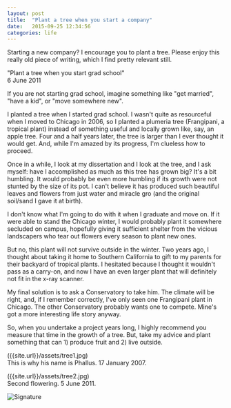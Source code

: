 ```yaml
---
layout: post
title:  "Plant a tree when you start a company"
date:   2015-09-25 12:34:56
categories: life
---
```


Starting a new company?  I encourage you to plant a tree.  Please enjoy this really old piece of writing, which I find pretty relevant still.  

"Plant a tree when you start grad school"  
6 June 2011  

If you are not starting grad school, imagine something like "get married", "have a kid", or "move somewhere new".  

I planted a tree when I started grad school.  I wasn't quite as resourceful when I moved to Chicago in 2006, so I planted a plumeria tree (Frangipani, a tropical plant) instead of something useful and locally grown like, say, an apple tree.  Four and a half years later, the tree is larger than I ever thought it would get.  And, while I'm amazed by its progress, I'm clueless how to proceed.  
 
Once in a while, I look at my dissertation and I look at the tree, and I ask myself: have I accomplished as much as this tree has grown big?  It's a bit humbling.  It would probably be even more humbling if its growth were not stunted by the size of its pot.  I can't believe it has produced such beautiful leaves and flowers from just water and miracle gro (and the original soil/sand I gave it at birth).  

I don't know what I'm going to do with it when I graduate and move on.  If it were able to stand the Chicago winter, I would probably plant it somewhere secluded on campus, hopefully giving it sufficient shelter from the vicious landscapers who tear out flowers every season to plant new ones.   

But no, this plant will not survive outside in the winter.  Two years ago, I thought about taking it home to Southern California to gift to my parents for their backyard of tropical plants.  I hesitated because I thought it wouldn't pass as a carry-on, and now I have an even larger plant that will definitely not fit in the x-ray scanner.  

My final solution is to ask a Conservatory to take him.  The climate will be right, and, if I remember correctly, I've only seen one Frangipani plant in Chicago.  The other Conservatory probably wants one to compete.  Mine's got a more interesting life story anyway.  

So, when you undertake a project years long, I highly recommend you measure that time in the growth of a tree.  But, take my advice and plant something that can 1) produce fruit and 2) live outside.  

({{site.url}}/assets/tree1.jpg)  
This is why his name is Phallus. 17 January 2007.  

({{site.url}}/assets/tree2.jpg)  
Second flowering. 5 June 2011.  

![Signature]({{site.url}}/assets/clear_whale.png)
